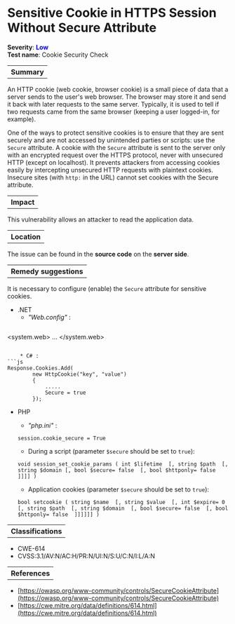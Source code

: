 # Sensitive Cookie in HTTPS Session Without Secure Attribute

<b>Severity</b>: <b><font color="blue">Low</font></b><br>
<b>Test name</b>: Cookie Security Check

<table id="simple-table">
    <tr>
        <th><strong>Summary</strong></th>
    </tr>
</table>

An HTTP cookie (web cookie, browser cookie) is a small piece of data that a server sends to the user's web browser. The browser may store it and send it back with later requests to the same server. Typically, it is used to tell if two requests came from the same browser (keeping a user logged-in, for example). 

One of the ways to protect sensitive cookies is to ensure that they are sent securely and are not accessed by unintended parties or scripts: use the `Secure` attribute. A cookie with the `Secure` attribute is sent to the server only with an encrypted request over the HTTPS protocol, never with unsecured HTTP (except on localhost). It prevents attackers from accessing cookies easily by intercepting unsecured HTTP requests with plaintext cookies. Insecure sites (with `http:` in the URL) cannot set cookies with the Secure attribute.


<table id="simple-table">
    <tr>
        <th><strong>Impact</strong></th>
    </tr>
</table>

This vulnerability allows an attacker to read the application data. 

<table id="simple-table">
    <tr>
        <th><strong>Location</strong></th>
    </tr>
</table>

The issue can be found in the **source code** on the **server side**.

<table id="simple-table">
    <tr>
        <th><strong>Remedy suggestions</strong></th>
    </tr>
</table>

It is necessary to configure (enable) the `Secure` attribute for sensitive cookies.
* .NET
    * _"Web.config"_ :
    ```
<system.web>
        ...
        <httpCookies requireSSL="true" />
</system.web>
```

    * C# :
```js
Response.Cookies.Add(
        new HttpCookie("key", "value")
        {
            .....
            Secure = true
        });
```
* PHP
    * _"php.ini"_ :
    ```
    session.cookie_secure = True
    ```

    * During a script (parameter `$secure` should be set to `true`):

    ```
    void session_set_cookie_params ( int $lifetime  [, string $path  [, string $domain [, bool $secure= false  [, bool $httponly= false  ]]]] )
    ```

    * Application cookies (parameter `$secure` should be set to `true`):

    ```
    bool setcookie ( string $name  [, string $value  [, int $expire= 0  [, string $path  [, string $domain  [, bool $secure= false  [, bool $httponly= false  ]]]]]] )
    ```

<table id="simple-table">
    <tr>
        <th><strong>Classifications</strong></th>
    </tr>
</table>

* CWE-614
* CVSS:3.1/AV:N/AC:H/PR:N/UI:N/S:U/C:N/I:L/A:N

<table id="simple-table">
    <tr>
        <th><strong>References</strong></th>
    </tr>
</table>

* [https://owasp.org/www-community/controls/SecureCookieAttribute](https://owasp.org/www-community/controls/SecureCookieAttribute)
* [https://cwe.mitre.org/data/definitions/614.html](https://cwe.mitre.org/data/definitions/614.html)
